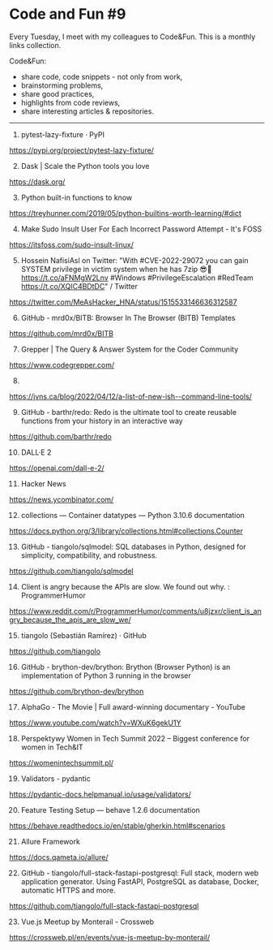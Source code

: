 # Code and Fun \#9

Every Tuesday, I meet with my colleagues to Code&Fun. This is a monthly links collection. 

Code&Fun:

* share code, code snippets - not only from work,
* brainstorming problems,
* share good practices,
* highlights from code reviews,
* share interesting articles & repositories.

---

1. pytest-lazy-fixture · PyPI 

  https://pypi.org/project/pytest-lazy-fixture/ 

2. Dask | Scale the Python tools you love 

  https://dask.org/ 

3. Python built-in functions to know 

  https://treyhunner.com/2019/05/python-builtins-worth-learning/#dict 

4. Make Sudo Insult User For Each Incorrect Password Attempt - It's FOSS 

  https://itsfoss.com/sudo-insult-linux/ 

5. Hossein NafisiAsl on Twitter: "With #CVE-2022-29072 you can gain SYSTEM privilege in victim system when he has 7zip 😎🥳 https://t.co/aFNMgW2Lnv #Windows #PrivilegeEscalation #RedTeam https://t.co/XQIC4BDtDC" / Twitter 

  https://twitter.com/MeAsHacker_HNA/status/1515533146636312587 

6. GitHub - mrd0x/BITB: Browser In The Browser (BITB) Templates 

  https://github.com/mrd0x/BITB 

7. Grepper | The Query & Answer System for the Coder Community 

  https://www.codegrepper.com/ 

8.  

  https://jvns.ca/blog/2022/04/12/a-list-of-new-ish--command-line-tools/ 

9. GitHub - barthr/redo: Redo is the ultimate tool to create reusable functions from your history in an interactive way 

  https://github.com/barthr/redo 

10. DALL·E 2 

  https://openai.com/dall-e-2/ 

11. Hacker News 

  https://news.ycombinator.com/ 

12. collections — Container datatypes — Python 3.10.6 documentation 

  https://docs.python.org/3/library/collections.html#collections.Counter 

13. GitHub - tiangolo/sqlmodel: SQL databases in Python, designed for simplicity, compatibility, and robustness. 

  https://github.com/tiangolo/sqlmodel 

14. Client is angry because the APIs are slow. We found out why. : ProgrammerHumor 

  https://www.reddit.com/r/ProgrammerHumor/comments/u8jzxr/client_is_angry_because_the_apis_are_slow_we/ 

15. tiangolo (Sebastián Ramírez) · GitHub 

  https://github.com/tiangolo 

16. GitHub - brython-dev/brython: Brython (Browser Python) is an implementation of Python 3 running in the browser 

  https://github.com/brython-dev/brython 

17. AlphaGo - The Movie | Full award-winning documentary - YouTube 

  https://www.youtube.com/watch?v=WXuK6gekU1Y 

18. Perspektywy Women in Tech Summit 2022 – Biggest conference for women in Tech&IT 

  https://womenintechsummit.pl/ 

19. Validators - pydantic 

  https://pydantic-docs.helpmanual.io/usage/validators/ 

20. Feature Testing Setup — behave 1.2.6 documentation 

  https://behave.readthedocs.io/en/stable/gherkin.html#scenarios 

21. Allure Framework 

  https://docs.qameta.io/allure/ 

22. GitHub - tiangolo/full-stack-fastapi-postgresql: Full stack, modern web application generator. Using FastAPI, PostgreSQL as database, Docker, automatic HTTPS and more. 

  https://github.com/tiangolo/full-stack-fastapi-postgresql 

23. Vue.js Meetup by Monterail - Crossweb​​ 

  https://crossweb.pl/en/events/vue-js-meetup-by-monterail/ 

